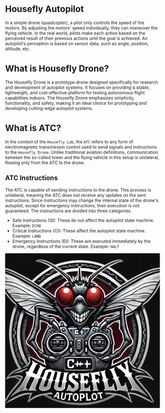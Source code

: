 # Housefly Autopilot

In a simple drone (quadcopter), a pilot only controls the speed of the motors. By adjusting the motors' speed individually, they can maneuver the flying vehicle. In the real world, pilots make each action based on the perceived result of their previous actions until the goal is achieved. An autopilot’s perception is based on sensor data, such as angle, position, altitude, etc.

# What is Housefly Drone?

The Housefly Drone is a prototype drone designed specifically for research and development of autopilot systems. It focuses on providing a stable, lightweight, and cost-effective platform for testing autonomous flight capabilities indoors. The Housefly Drone emphasizes simplicity, functionality, and safety, making it an ideal choice for prototyping and developing cutting-edge autopilot systems.

# What is ATC?

In the context of the `Housefly Lab`, the `ATC` refers to any form of electromagnetic transmission control used to send signals and instructions to the `Housefly Drone`. Unlike traditional aviation definitions, communication between the so-called tower and the flying vehicle in this setup is unilateral, flowing only from the ATC to the drone.

## ATC Instructions

The ATC is capable of sending instructions to the drone. This process is unilateral, meaning the ATC does not receive any updates on the sent instructions. Since instructions may change the internal state of the drone's autopilot, except for emergency instructions, their execution is not guaranteed. The instructions are divided into three categories.

- Safe Instructions (SI): These do not affect the autopilot state machine. Example: `ECHO`
- Critical Instructions (CI): These affect the autopilot state machine. Example: `LAND`
- Emergency Instructions (EI): These are executed immediately by the drone, regardless of the current state. Example: `HALT`

![housefly autopilot](./public/image/logo.webp)
